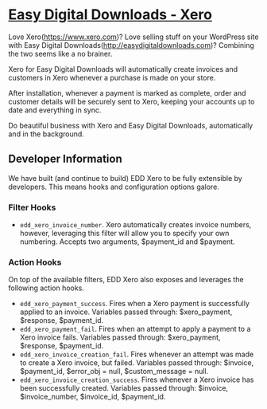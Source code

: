 # [Easy Digital Downloads - Xero](https://plugify.io)

Love Xero(https://www.xero.com)? Love selling stuff on your WordPress site with Easy Digital Downloads(http://easydigitaldownloads.com)? Combining the two seems like a no brainer.

Xero for Easy Digital Downloads will automatically create invoices and customers in Xero whenever a purchase is made on your store.

After installation, whenever a payment is marked as complete, order and customer details will be securely sent to Xero, keeping your accounts up to date and everything in sync.

Do beautiful business with Xero and Easy Digital Downloads, automatically and in the background.

## Developer Information ##

We have built (and continue to build) EDD Xero to be fully extensible by developers. This means hooks and configuration options galore.

### Filter Hooks ###

  * `edd_xero_invoice_number`. Xero automatically creates invoice numbers, however, leveraging this filter will allow you to specify your own numbering. Accepts two arguments, $payment_id and $payment.

### Action Hooks ###

On top of the available filters, EDD Xero also exposes and leverages the following action hooks.

  * `edd_xero_payment_success`. Fires when a Xero payment is successfully applied to an invoice. Variables passed through: $xero_payment, $response, $payment_id.
  * `edd_xero_payment_fail`. Fires when an attempt to apply a payment to a Xero invoice fails. Variables passed through: $xero_payment, $response, $payment_id.
  * `edd_xero_invoice_creation_fail`. Fires whenever an attempt was made to create a Xero invoice, but failed. Variables passed through: $invoice, $payment_id, $error_obj = null, $custom_message = null.
  * `edd_xero_invoice_creation_success`. Fires whenever a Xero invoice has been successfully created. Variables passed through: $invoice, $invoice_number, $invoice_id, $payment_id.
